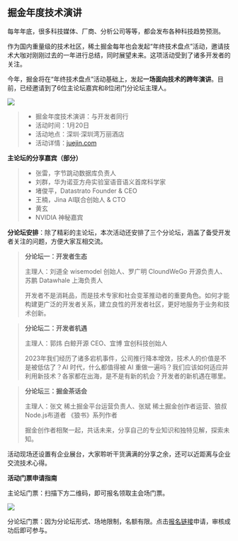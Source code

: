 ## 掘金年度技术演讲

每年年底，很多科技媒体、厂商、分析公司等等，都会发布各种科技趋势预测。

作为国内重量级的技术社区，稀土掘金每年也会发起“年终技术盘点”活动，邀请技术大咖对刚刚过去的一年进行总结，同时展望未来。这项活动受到了诸多开发者的关注。

今年，掘金将在“年终技术盘点”活动基础上，发起**一场面向技术的跨年演讲**。目前，已经邀请到了6位主论坛嘉宾和8位闭门分论坛主理人。

![](https://cdn.beekka.com/blogimg/asset/202401/bg2024010314.webp)

> - 掘金年度技术演讲：与开发者同行
> - 活动时间：1月20日
> - 活动地点：深圳·深圳湾万丽酒店
> - 活动详情：[juejin.com](https://juejin.cn/meetings/talk2023?utm_source=ryf0105)

**主论坛的分享嘉宾（部分）**

> - 张雷，字节跳动数据库负责人
> - 刘群，华为诺亚方舟实验室语音语义首席科学家
> - 堵俊平，Datastrato Founder & CEO
> - 王楠，Jina AI联合创始人 & CTO
> - 黄玄
> - NVIDIA 神秘嘉宾

**分论坛安排**：除了精彩的主论坛，本次活动还安排了三个分论坛，涵盖了备受开发者关注的问题，方便大家互相交流。

> **分论坛一：开发者生态**
>
> 主理人：刘道全 wisemodel 创始人、罗广明 CloundWeGo 开源负责人、苏鹏 Datawhale 上海负责人
>
> 开发者不是消耗品，而是技术专家和社会变革推动者的重要角色。如何才能构建更广泛的开发者关系，建立良性的开发者社区，更好地服务于业务和技术创新。

> **分论坛二：开发者机遇**
> 
> 主理人：郭炜 白鲸开源 CEO、宜博 宜创科技创始人
> 
> 2023年我们经历了诸多宕机事件，公司推行降本增效，技术人的价值是不是被低估了？AI 时代，什么都值得被 AI 重做一遍吗？我们应该如何适应并利用新技术？各家都在出海，是不是有新的机会？开发者的新机遇在哪里。

> **分论坛三：掘金茶话会**
> 
> 主理人：张文 稀土掘金平台运营负责人、张斌 稀土掘金创作者运营、狼叔 Node.js布道者 《狼书》系列作者
> 
> 掘金创作者相聚一起，共话未来，分享自己的专业知识和独特见解，探索未知。

活动现场还设置有企业展台，大家聆听干货满满的分享之余，还可以近距离与企业交流技术心得。

**活动门票申请指南**

主论坛门票：扫描下方二维码，即可报名领取主会场门票。

![](https://cdn.beekka.com/blogimg/asset/202401/bg2024010315.webp)

分论坛门票：因为分论坛形式、场地限制，名额有限。点击[报名链接](https://juejin.cn/meetings/talk2023?utm_source=ryf0105)申请，审核成功后即可参与。